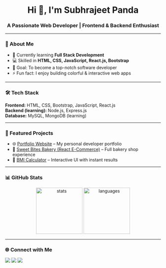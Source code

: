 <h1 align="center">Hi 👋, I'm Subhrajeet Panda</h1>
<h3 align="center">A Passionate Web Developer | Frontend & Backend Enthusiast</h3>

---

### 🚀 About Me
- 🌱 Currently learning **Full Stack Development**  
- 💻 Skilled in **HTML, CSS, JavaScript, React.js, Bootstrap**  
- 🎯 Goal: To become a top-notch software developer  
- ⚡ Fun fact: I enjoy building colorful & interactive web apps  

---

### 🛠️ Tech Stack
**Frontend:** HTML, CSS, Bootstrap, JavaScript, React.js  
**Backend (learning):** Node.js, Express.js  
**Database:** MySQL, MongoDB (learning)  

---

### 📂 Featured Projects
- 🌐 [Portfolio Website](#) – My personal developer portfolio  
- 🍰 [Sweet Bites Bakery (React E-Commerce)](#) – Full bakery shop experience  
- 🧮 [BMI Calculator](#) – Interactive UI with instant results  

---

### 📊 GitHub Stats
<p align="center">
  <img src="https://github-readme-stats.vercel.app/api?username=subhrajeetpanda28&show_icons=true&theme=blueberry" alt="stats" height="150"/> 
  <img src="https://github-readme-stats.vercel.app/api/top-langs/?username=subhrajeetpanda28&layout=compact&theme=blueberry" alt="languages" height="150"/>
</p>

---

### 🌐 Connect with Me
<p>
  <a href="https://www.linkedin.com/in/subhrajeet-panda-bb2560262"><img src="https://img.shields.io/badge/LinkedIn-blue?style=for-the-badge&logo=linkedin" /></a>
  <a href="https://github.com/subhrajeetpanda28"><img src="https://img.shields.io/badge/GitHub-black?style=for-the-badge&logo=github" /></a>
  <a href="mailto:yourmail@example.com"><img src="https://img.shields.io/badge/Email-red?style=for-the-badge&logo=gmail" /></a>
</p>
